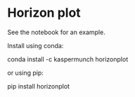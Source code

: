 # Horizon plot

See the notebook for an example.

Install using conda:

  conda install -c kaspermunch horizonplot
  
or using pip:

  pip install horizonplot
  
  
